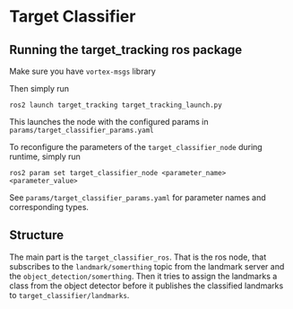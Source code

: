 # Target Classifier

## Running the target_tracking ros package

Make sure you have `vortex-msgs` library

Then simply run
```
ros2 launch target_tracking target_tracking_launch.py
```
This launches the node with the configured params in 
`params/target_classifier_params.yaml`

To reconfigure the parameters of the `target_classifier_node` during runtime, simply run

```
ros2 param set target_classifier_node <parameter_name> <parameter_value> 
```

See `params/target_classifier_params.yaml` for parameter names and corresponding types.

## Structure

The main part is the `target_classifier_ros`. That is the ros node, that subscribes to the `landmark/somerthing` topic from the landmark server and the `object_detection/somerthing`. Then it tries to assign the landmarks a class from the object detector before it publishes the classified landmarks to `target_classifier/landmarks`.